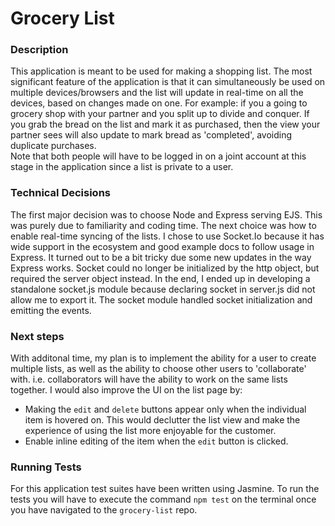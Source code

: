 # Grocery List 

### Description
This application is meant to be used for making a shopping list. The most significant feature of the application is that it can simultaneously be used on multiple devices/browsers and the list will update in real-time on all the devices, based on changes made on one. For example: if you a going to grocery shop with your partner and you split up to divide and conquer. If you grab the bread on the list and mark it as purchased, then the view your partner sees will also update to mark bread as 'completed', avoiding duplicate purchases.  
Note that both people will have to be logged in on a joint account at this stage in the application since a list is private to a user.

### Technical Decisions
The first major decision was to choose Node and Express serving EJS. This was purely due to familiarity and coding time. The next choice was how to enable real-time syncing of the lists. I chose to use Socket.Io because it has wide support in the ecosystem and good example docs to follow usage in Express. It turned out to be a bit tricky due some new updates in the way Express works. Socket could no longer be initialized by the http object, but required the server object instead. In the end, I ended up in developing a standalone socket.js module because declaring socket in server.js did not allow me to export it. The socket module handled socket initialization and emitting the events. 

### Next steps
With additonal time, my plan is to implement the ability for a user to create multiple lists, as well as the ability to choose other users to 'collaborate' with. i.e. collaborators will have the ability to work on the same lists together. 
I would also improve the UI on the list page by:
- Making the `edit` and `delete` buttons appear only when the individual item is hovered on. This would declutter the list view and make the experience of using the list more enjoyable for the customer.
- Enable inline editing of the item when the `edit` button is clicked. 

### Running Tests
For this application test suites have been written using Jasmine. To run the tests you will have to execute the command `npm test` on the terminal once you have navigated to the `grocery-list` repo.
